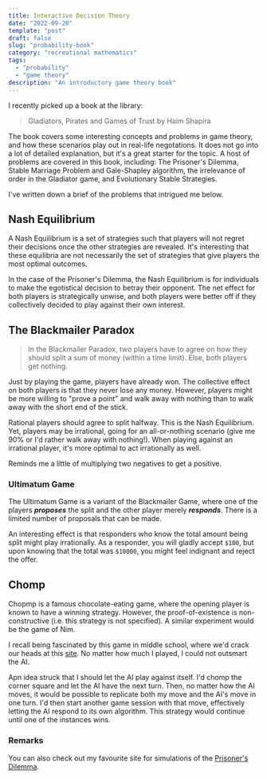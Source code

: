 ```yaml
---
title: Interactive Decision Theory
date: "2022-09-20"
template: "post"
draft: false
slug: "probability-book"
category: "recreational mathematics"
tags:
  - "probability"
  - "game theory"
description: "An introductory game theory book"
---
```


I recently picked up a book at the library:

> Gladiators, Pirates and Games of Trust by Haim Shapira

The book covers some interesting concepts and problems in game theory, and how these scenarios play out in real-life negotations. It does not go into a lot of detailed explanation, but it's a great starter for the topic. A host of problems are covered in this book, including: The Prisoner's Dilemma, Stable Marriage Problem and Gale-Shapley algorithm, the irrelevance of order in the Gladiator game, and Evolutionary Stable Strategies.

I've written down a brief of the problems that intrigued me below.

## Nash Equilibrium

A Nash Equilibrium is a set of strategies such that players will not regret their decisions once the other strategies are revealed. It's interesting that these equilibria are not necessarily the set of strategies that give players the most optimal outcomes. 

In the case of the Prisoner's Dilemma, the Nash Equilibrium is for individuals to make the egotistical decision to betray their opponent. The net effect for both players is strategically unwise, and both players were better off if they collectively decided to play against their own interest.

## The Blackmailer Paradox

> In the Blackmailer Paradox, two players have to agree on how they should split a sum of money (within a time limit). Else, both players get nothing.

Just by playing the game, players have already won. The collective effect on both players is that they never lose any money. However, players might be more willing to "prove a point" and walk away with nothing than to walk away with the short end of the stick.

Rational players should agree to split halfway. This is the Nash Equilibrium. Yet, players may be irrational, going for an all-or-nothing scenario (give me 90% or I'd rather walk away with nothing!). When playing against an irrational player, it's more optimal to act irrationally as well.

Reminds me a little of multiplying two negatives to get a positive.

### Ultimatum Game

The Ultimatum Game is a variant of the Blackmailer Game, where one of the players ***proposes*** the split and the other player merely ***responds***. There is a limited number of proposals that can be made.

An interesting effect is that responders who know the total amount being split might play irrationally. As a responder, you will gladly accept `$100`, but upon knowing that the total was `$10000`, you might feel indignant and reject the offer.

## Chomp

Chopmp is a famous chocolate-eating game, where the opening player is known to have a winning strategy. However, the proof-of-existence is non-constructive (i.e. this strategy is not specified). A similar experiment would be the game of Nim.

I recall being fascinated by this game in middle school, where we'd crack our heads at this [site](https://www.math.ucla.edu/~tom/Games/chomp.html). No matter how much I played, I could not outsmart the AI. 

Apn idea struck that I should let the AI play against itself. I'd chomp the corner square and let the AI have the next turn. Then, no matter how the AI moves, it would be possible to replicate both my move and the AI's move in one turn. I'd then start another game session with that move, effectively letting the AI respond to its own algorithm. This strategy would continue until one of the instances wins.

### Remarks

You can also check out my favourite site for simulations of the [Prisoner's Dilemma](https://ncase.me/trust/).




